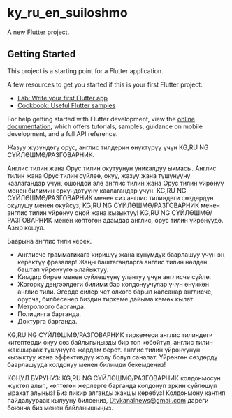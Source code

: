 # ky_ru_en_suiloshmo

A new Flutter project.

## Getting Started

This project is a starting point for a Flutter application.

A few resources to get you started if this is your first Flutter project:

- [Lab: Write your first Flutter app](https://docs.flutter.dev/get-started/codelab)
- [Cookbook: Useful Flutter samples](https://docs.flutter.dev/cookbook)

For help getting started with Flutter development, view the
[online documentation](https://docs.flutter.dev/), which offers tutorials,
samples, guidance on mobile development, and a full API reference.

Жазуу жүзүндөгү орус, англис тилдерин өнүктүрүү үчүн KG,RU NG СҮЙЛӨШМӨ/РАЗГОВАРНИК.

Англис тилин жана Орус тилин окутуунун уникалдуу ыкмасы.
Англис тилин жана Орус тилин сүйлөө, окуу, жазуу жана түшүнүүнү каалагандар үчүн, ошондой эле англис тилин жана Орус тилин  үйрөнүү менен билимин өркүндөтүүнү каалагандар үчүн. KG,RU NG СҮЙЛӨШМӨ/РАЗГОВАРНИК  менен сиз англис тилиндеги сөздөрдүн окулушу менен окуйсуз, KG,RU NG СҮЙЛӨШМӨ/РАЗГОВАРНИК менен англис тилин үйрөнүү оңой жана кызыктуу!
KG,RU NG СҮЙЛӨШМӨ/РАЗГОВАРНИК менен  көптөгөн адамдар англис, орус тилин үйрөнүүдө. Азыр кошул.

Баарына англис тили керек.
- Англисче грамматикага киришүү жана күнүмдүк баарлашуу үчүн эң керектүү фразалар! Жаңы баштагандарга англис тилин нөлдөн баштап үйрөнүүгө ылайыктуу.
- Кимдир бирөө менен сүйлөшүүнү улантуу үчүн англисче сүйлө.
- Жогорку деңгээлдеги билими бар колдонуучулар үчүн өнүккөн англис тили.
Эгерде силер чет өлкөгө барып калсанар англисче, орусча, билбесенер биздин тиркеме дайыма көмөк кылат
- Метролорго барганда.
- Полицияга барганда.
- Доктурга барганда.

KG,RU NG СҮЙЛӨШМӨ/РАЗГОВАРНИК  тиркемеси англис тилиндеги китептерди окуу сөз байлыгыңызды бир топ көбөйтүп, англис тилин жакшыраак түшүнүүгө жардам берет.
англис тилин үйрөнүүнүн кызыктуу жана эффективдүү жолу болуп саналат. Үйрөнгөн сөздөрдү баарлашууда колдонуу менен билимди бекемдеңиз!

КӨҢҮЛ БУРУНУЗ:
KG,RU NG СҮЙЛӨШМӨ/РАЗГОВАРНИК колдонмосун жүктөп алып, көптөгөн жерлерге барганда колдонуп эркин сүйлөшүп ырахат алыңыз! 
Биз пикир алганды жакшы көрөбүз! Колдонмону кантип пайдалуураак кылууну билсеңиз, Dtvkanalnews@gmail.com дареги боюнча биз менен байланышыңыз.

